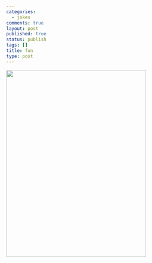 ```yaml
--- 
categories: 
  - jokes
comments: true
layout: post
published: true
status: publish
tags: []
title: fun
type: post
---
```

<div id="msgcns!3725CC0EE38B1F6!1046" class="bvMsg"><div style="width:377px;"><img src="http://static.flickr.com/48/119267035_972b51ff5b.jpg?v=0" alt="" height="500" width="375"></div></div>
